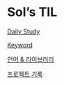 # Sol’s TIL

[Daily Study](Sol%E2%80%99s%20TIL%206fab8aa7e5544117b17520dfcb40f454/Daily%20Study%2044e8edcbfbae4b78b1f716fcae7f715e.csv)

[Keyword](Sol%E2%80%99s%20TIL%206fab8aa7e5544117b17520dfcb40f454/Keyword%20ca4d194cb94e494bb43288bdaf7cbc45.csv)

[언어 & 라이브러리](Sol%E2%80%99s%20TIL%206fab8aa7e5544117b17520dfcb40f454/%E1%84%8B%E1%85%A5%E1%86%AB%E1%84%8B%E1%85%A5%20&%20%E1%84%85%E1%85%A1%E1%84%8B%E1%85%B5%E1%84%87%E1%85%B3%E1%84%85%E1%85%A5%E1%84%85%E1%85%B5%20e05033cd35e3471784b3842e10f6b76b.csv)

[프로젝트 기록](Sol%E2%80%99s%20TIL%206fab8aa7e5544117b17520dfcb40f454/%E1%84%91%E1%85%B3%E1%84%85%E1%85%A9%E1%84%8C%E1%85%A6%E1%86%A8%E1%84%90%E1%85%B3%20%E1%84%80%E1%85%B5%E1%84%85%E1%85%A9%E1%86%A8%20b07899a706784cb0ba4ed2a7ebd9a131.csv)